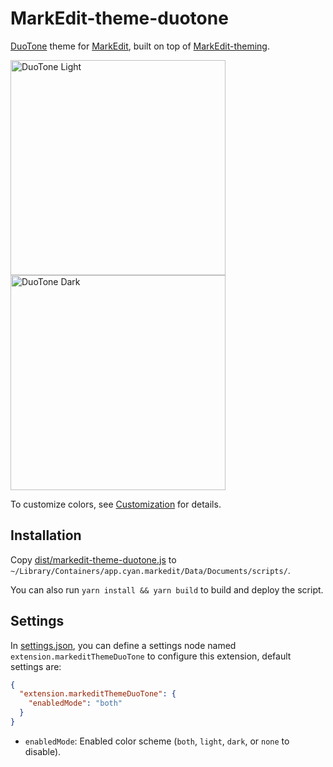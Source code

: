 # MarkEdit-theme-duotone

[DuoTone](https://simurai.com/projects/2016/01/01/duotone-themes) theme for [MarkEdit](https://github.com/MarkEdit-app/MarkEdit), built on top of [MarkEdit-theming](https://github.com/MarkEdit-app/MarkEdit-theming).

<img width="344" title="DuoTone Light" src="https://github.com/user-attachments/assets/23fadf2a-701a-4b78-81c4-c182ecb231d5" /> <img width="344" title="DuoTone Dark" src="https://github.com/user-attachments/assets/b6a70da8-f8b7-4e96-801a-aecbfb82724b" />

To customize colors, see [Customization](https://github.com/MarkEdit-app/MarkEdit-theming/wiki#customization) for details.

## Installation

Copy [dist/markedit-theme-duotone.js](dist/markedit-theme-duotone.js) to `~/Library/Containers/app.cyan.markedit/Data/Documents/scripts/`.

You can also run `yarn install && yarn build` to build and deploy the script.

## Settings

In [settings.json](https://github.com/MarkEdit-app/MarkEdit/wiki/Customization#advanced-settings), you can define a settings node named `extension.markeditThemeDuoTone` to configure this extension, default settings are:

```json
{
  "extension.markeditThemeDuoTone": {
    "enabledMode": "both"
  }
}
```

- `enabledMode`: Enabled color scheme (`both`, `light`, `dark`, or `none` to disable).
